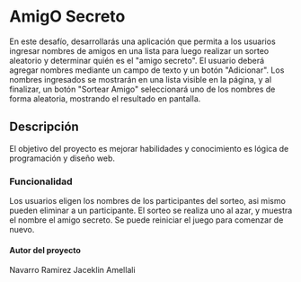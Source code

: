 <h1> AmigO Secreto</h1>
En este desafío, desarrollarás una aplicación que permita a los usuarios ingresar nombres de amigos en una lista para luego realizar un sorteo aleatorio y determinar quién es el "amigo secreto".
El usuario deberá agregar nombres mediante un campo de texto y un botón "Adicionar". Los nombres ingresados se mostrarán en una lista visible en la página, y al finalizar, un botón "Sortear Amigo" seleccionará uno de los nombres de forma aleatoria, mostrando el resultado en pantalla.

<h2>Descripción</h2>
El objetivo del proyecto es mejorar habilidades y conocimiento es lógica de programación y diseño web.

<h3>Funcionalidad</h3>
Los usuarios eligen los nombres de los participantes del sorteo, asi mismo pueden eliminar a un participante. 
El sorteo se realiza uno al azar, y muestra el nombre el amigo secreto. 
Se puede reiniciar el juego para comenzar de nuevo.

<h4>Autor del proyecto</h4>
Navarro Ramirez Jaceklin Amellali
